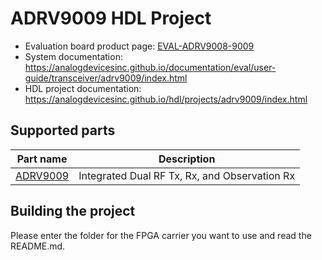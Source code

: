 # ADRV9009 HDL Project

- Evaluation board product page: [EVAL-ADRV9008-9009](https://www.analog.com/eval-adrv9008-9009)
- System documentation: https://analogdevicesinc.github.io/documentation/eval/user-guide/transceiver/adrv9009/index.html
- HDL project documentation: https://analogdevicesinc.github.io/hdl/projects/adrv9009/index.html

## Supported parts

| Part name                                   | Description                                                      |
|---------------------------------------------|------------------------------------------------------------------|
| [ADRV9009](https://www.analog.com/adrv9009) | Integrated Dual RF Tx, Rx, and Observation Rx                    |

## Building the project

Please enter the folder for the FPGA carrier you want to use and read the README.md.